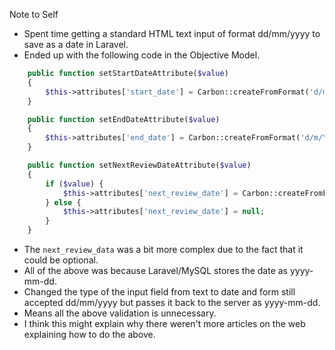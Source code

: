Note to Self
* Spent time getting a standard HTML text input of format dd/mm/yyyy to save as a date in Laravel.
* Ended up with the following code in the Objective Model.

```php
    public function setStartDateAttribute($value)
    {
        $this->attributes['start_date'] = Carbon::createFromFormat('d/m/Y', $value)->format('Y-m-d');
    }

    public function setEndDateAttribute($value)
    {
        $this->attributes['end_date'] = Carbon::createFromFormat('d/m/Y', $value)->format('Y-m-d');
    }

    public function setNextReviewDateAttribute($value)
    {
        if ($value) {
            $this->attributes['next_review_date'] = Carbon::createFromFormat('d/m/Y', $value)->format('Y-m-d');
        } else {
            $this->attributes['next_review_date'] = null;
        }
    }
```

* The `next_review_data` was a bit more complex due to the fact that it could be optional.
* All of the above was because Laravel/MySQL stores the date as yyyy-mm-dd.
* Changed the type of the input field from text to date and form still accepted dd/mm/yyyy but passes it back to the server as yyyy-mm-dd.
* Means all the above validation is unnecessary.
* I think this might explain why there weren't more articles on the web explaining how to do the above.